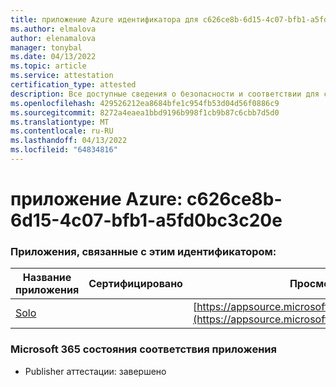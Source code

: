 ```yaml
---
title: приложение Azure идентификатора для c626ce8b-6d15-4c07-bfb1-a5fd0bc3c20e
ms.author: elmalova
author: elenamalova
manager: tonybal
ms.date: 04/13/2022
ms.topic: article
ms.service: attestation
certification_type: attested
description: Все доступные сведения о безопасности и соответствии для c626ce8b-6d15-4c07-bfb1-a5fd0bc3c20e.
ms.openlocfilehash: 429526212ea8684bfe1c954fb53d04d56f0886c9
ms.sourcegitcommit: 8272a4eaea1bbd9196b998f1cb9b87c6cbb7d5d0
ms.translationtype: MT
ms.contentlocale: ru-RU
ms.lasthandoff: 04/13/2022
ms.locfileid: "64834816"
---
```

# <a name="azure-app-id-c626ce8b-6d15-4c07-bfb1-a5fd0bc3c20e"></a>приложение Azure: c626ce8b-6d15-4c07-bfb1-a5fd0bc3c20e


### <a name="apps-associated-with-this-id"></a>Приложения, связанные с этим идентификатором:
| **Название приложения** | **Сертифицировано** | **Просмотр в AppSource** |
|--------------|---------------|-----------------------|
| [Solo](../forward/WA200003826.md) |  | [https://appsource.microsoft.com/product/office/WA200003826](https://appsource.microsoft.com/product/office/WA200003826) |

### <a name="microsoft-365-app-compliance-status"></a>Microsoft 365 состояния соответствия приложения
- Publisher аттестации: завершено
